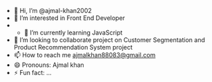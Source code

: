 - 👋 Hi, I’m @ajmal-khan2002
- 👀 I’m interested in Front End Developer
- - 🌱 I’m currently learning JavaScript
- 💞️ I’m looking to collaborate project on Customer Segmentation and Product Recommendation System project
- 📫 How to reach me ajmalkhan88083@gmail.com 
- 😄 Pronouns: Ajmal khan
- ⚡ Fun fact: ...

<!---
ajmal-khan2002/ajmal-khan2002 is a ✨ special ✨ repository because its `README.md` (this file) appears on your GitHub profile.
You can click the Preview link to take a look at your changes.
--->
